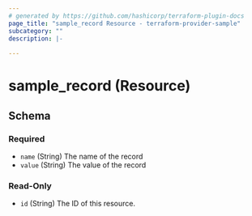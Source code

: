 ```yaml
---
# generated by https://github.com/hashicorp/terraform-plugin-docs
page_title: "sample_record Resource - terraform-provider-sample"
subcategory: ""
description: |-
  
---
```


# sample_record (Resource)





<!-- schema generated by tfplugindocs -->
## Schema

### Required

- `name` (String) The name of the record
- `value` (String) The value of the record

### Read-Only

- `id` (String) The ID of this resource.


